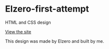 # Elzero-first-attempt
HTML and CSS design

[View the site](https://khql3d.github.io/Elzero-first-attempt/)

This design was made by Elzero and built by me.
